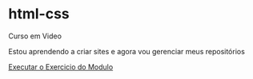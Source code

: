 # html-css
 Curso em Video

 Estou aprendendo a criar sites e agora vou gerenciar meus repositórios

 <a href= "https://juanferreira1.github.io/html-css/modulo%202/atividade-concluida/index.html">Executar o Exercicio do Modulo</a>
